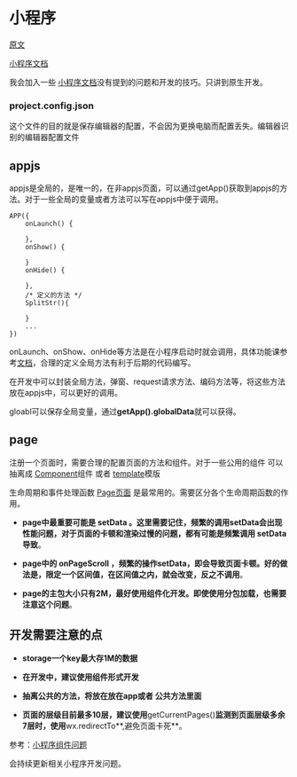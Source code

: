 # 小程序

[原文](https://github.com/HerryLo/Record/blob/master/other/%E5%B0%8F%E7%A8%8B%E5%BA%8F%E5%BC%80%E5%8F%91.md)

[小程序文档](http://developers.weixin.qq.com/miniprogram/dev/)

我会加入一些 [小程序文档](http://developers.weixin.qq.com/miniprogram/dev/)没有提到的问题和开发的技巧。只讲到原生开发。

### project.config.json

这个文件的目的就是保存编辑器的配置，不会因为更换电脑而配置丢失。编辑器识别的编辑器配置文件

## appjs

appjs是全局的，是唯一的，在非appjs页面，可以通过getApp()获取到appjs的方法。对于一些全局的变量或者方法可以写在appjs中便于调用。

```
APP({
    onLaunch() {

    },
    onShow() {

    }
    onHide() {

    },
    /* 定义的方法 */
    SplitStr(){

    }
    ...
})
```
onLaunch、onShow、onHide等方法是在小程序启动时就会调用，具体功能课参考[文档](http://developers.weixin.qq.com/miniprogram/dev/framework/app-service/app.html)，合理的定义全局方法有利于后期的代码编写。

在开发中可以封装全局方法，弹窗、request请求方法、编码方法等，将这些方法放在appjs中，可以更好的调用。

gloabl可以保存全局变量，通过**getApp().globalData**就可以获得。

## page

注册一个页面时，需要合理的配置页面的方法和组件。对于一些公用的组件 可以 抽离成 [Component](http://developers.weixin.qq.com/miniprogram/dev/framework/custom-component/wxml-wxss.html)组件 或者 [template](http://developers.weixin.qq.com/miniprogram/dev/framework/view/wxml/template.html)模版

生命周期和事件处理函数 [Page页面](https://developers.weixin.qq.com/miniprogram/dev/framework/app-service/page.html) 是最常用的。需要区分各个生命周期函数的作用。

* **page中最重要可能是 **setData** 。这里需要记住，频繁的调用setData会出现性能问题，对于页面的卡顿和渲染过慢的问题，都有可能是频繁调用 setData导致**。

* **page中的 **onPageScroll** ，频繁的操作setData，即会导致页面卡顿。好的做法是，限定一个区间值，在区间值之内，就会改变，反之不调用**。

* **page的主包大小只有2M，最好使用组件化开发。即使使用分包加载，也需要注意这个问题**。

## 开发需要注意的点

* **storage一个key最大存1M的数据**

* **在开发中，建议使用组件形式开发**

* **抽离公共的方法，将放在放在app或者 公共方法里面**

* **页面的层级目前最多10层，建议使用**getCurrentPages()**监测到页面层级多余7层时，使用**wx.redirectTo**,避免页面卡死**。

参考：[小程序组件问题](https://github.com/HerryLo/Record/blob/master/other/%E5%B0%8F%E7%A8%8B%E5%BA%8F%E7%BB%84%E4%BB%B6%E9%97%AE%E9%A2%98.md)

会持续更新相关小程序开发问题。

